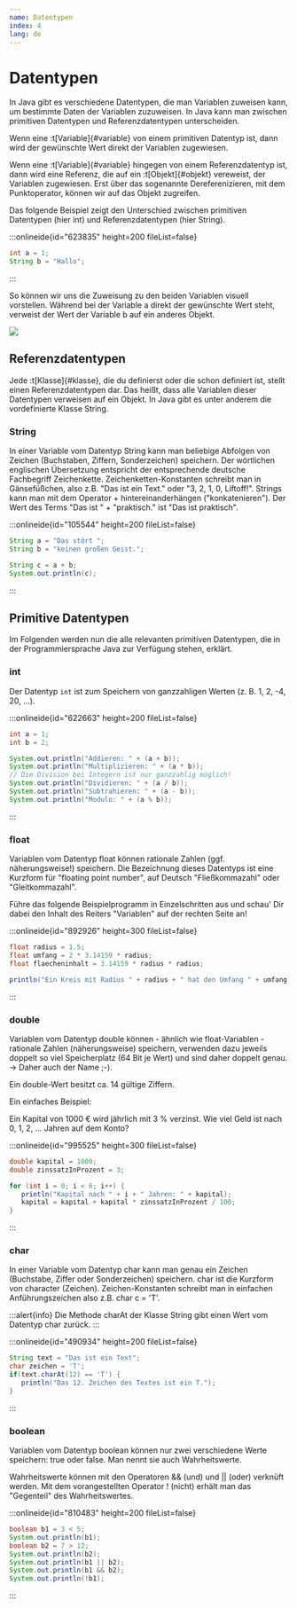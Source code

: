 ```yaml
---
name: Datentypen
index: 4
lang: de
---
```


# Datentypen

In Java gibt es verschiedene Datentypen, die man Variablen zuweisen kann, um bestimmte Daten der Variablen zuzuweisen. In Java kann man zwischen primitiven Datentypen und Referenzdatentypen unterscheiden.

Wenn eine :t[Variable]{#variable} von einem primitiven Datentyp ist, dann wird der gewünschte Wert direkt der Variablen zugewiesen.

Wenn eine :t[Variable]{#variable} hingegen von einem Referenzdatentyp ist, dann wird eine Referenz, die auf ein :t[Objekt]{#objekt} vereweist, der Variablen zugewiesen. Erst über das sogenannte Dereferenizieren,
mit dem Punktoperator, können wir auf das Objekt zugreifen.

Das folgende Beispiel zeigt den Unterschied zwischen primitiven Datentypen (hier int) und Referenzdatentypen (hier String).

:::onlineide{id="623835" height=200 fileList=false}

```java
int a = 1;
String b = "Hallo";
```

:::

So können wir uns die Zuweisung zu den beiden Variablen visuell vorstellen. Während bei der Variable a direkt der gewünschte Wert steht, verweist der Wert der Variable b auf ein anderes Objekt.

![](/images/datentypen-arbeitsspeicher.png)

## Referenzdatentypen

Jede :t[Klasse]{#klasse}, die du definierst oder die schon definiert ist, stellt einen Referenzdatentypen dar. Das heißt, dass alle Variablen dieser Datentypen verweisen auf ein Objekt. In Java gibt es unter anderem die vordefinierte Klasse String.

### String

In einer Variable vom Datentyp String kann man beliebige Abfolgen von Zeichen (Buchstaben, Ziffern, Sonderzeichen) speichern. Der wörtlichen englischen Übersetzung entspricht der entsprechende deutsche Fachbegriff Zeichenkette.
Zeichenketten-Konstanten schreibt man in Gänsefüßchen, also z.B. "Das ist ein Text." oder "3, 2, 1, 0, Liftoff!".
Strings kann man mit dem Operator + hintereinanderhängen ("konkatenieren"). Der Wert des Terms "Das ist " + "praktisch." ist "Das ist praktisch". 

:::onlineide{id="105544" height=200 fileList=false}

```java Test.java
String a = "Das stört ";
String b = "keinen großen Geist.";

String c = a + b;
System.out.println(c);
```

:::


## Primitive Datentypen

Im Folgenden werden nun die alle relevanten primitiven Datentypen, die in der Programmiersprache Java zur Verfügung stehen, erklärt.

### int

Der Datentyp `int` ist zum Speichern von ganzzahligen Werten (z. B. 1, 2, -4, 20, ...).

:::onlineide{id="622663" height=200 fileList=false}

```java Int.java
int a = 1;
int b = 2;

System.out.println("Addieren: " + (a + b));
System.out.println("Multiplizieren: " + (a * b));
// Die Division bei Integern ist nur ganzzahlig möglich!
System.out.println("Dividieren: " + (a / b));
System.out.println("Subtrahieren: " + (a - b));
System.out.println("Modulo: " + (a % b));
```

:::

### float

Variablen vom Datentyp float können rationale Zahlen (ggf. näherungsweise!) speichern. Die Bezeichnung dieses Datentyps ist eine Kurzform für "floating point number", auf Deutsch "Fließkommazahl" oder "Gleitkommazahl".

Führe das folgende Beispielprogramm in Einzelschritten aus und schau' Dir dabei den Inhalt des Reiters "Variablen" auf der rechten Seite an!

:::onlineide{id="892926" height=300 fileList=false}

```java FloatTest.java
float radius = 1.5;
float umfang = 2 * 3.14159 * radius;
float flaecheninhalt = 3.14159 * radius * radius;

println("Ein Kreis mit Radius " + radius + " hat den Umfang " + umfang + " und den Flächeninhalt " + flaecheninhalt);
```

:::

### double

Variablen vom Datentyp double können - ähnlich wie float-Variablen - rationale Zahlen (näherungsweise) speichern, verwenden dazu jeweils doppelt so viel Speicherplatz (64 Bit je Wert) und sind daher doppelt genau. → Daher auch der Name ;-).

Ein double-Wert besitzt ca. 14 gültige Ziffern.

Ein einfaches Beispiel:

Ein Kapital von 1000 € wird jährlich mit 3 % verzinst. Wie viel Geld ist nach 0, 1, 2, … Jahren auf dem Konto?

:::onlineide{id="995525" height=300 fileList=false}

```java Test.java
double kapital = 1000;
double zinssatzInProzent = 3;

for (int i = 0; i < 6; i++) {
   println("Kapital nach " + i + " Jahren: " + kapital);
   kapital = kapital + kapital * zinssatzInProzent / 100;
}
```

:::

### char

In einer Variable vom Datentyp char kann man genau ein Zeichen (Buchstabe, Ziffer oder Sonderzeichen) speichern. char ist die Kurzform von character (Zeichen).
Zeichen-Konstanten schreibt man in einfachen Anführungszeichen also z.B. char c = 'T'. 

:::alert{info}
Die Methode charAt der Klasse String gibt einen Wert vom Datentyp char zurück.
:::

:::onlineide{id="490934" height=200 fileList=false}

```java Test.java
String text = "Das ist ein Text";
char zeichen = 'T';
if(text.charAt(12) == 'T') {
   println("Das 12. Zeichen des Textes ist ein T.");
}
```

:::

### boolean

Variablen vom Datentyp boolean können nur zwei verschiedene Werte speichern: true oder false. Man nennt sie auch Wahrheitswerte.

Wahrheitswerte können mit den Operatoren && (und) und || (oder) verknüft werden. Mit dem vorangestellten Operator ! (nicht) erhält man das "Gegenteil" des Wahrheitswertes. 

:::onlineide{id="810483" height=200 fileList=false}

```java Test.java
boolean b1 = 3 < 5;
System.out.println(b1);
boolean b2 = 7 > 12;
System.out.println(b2);
System.out.println(b1 || b2);
System.out.println(b1 && b2);
System.out.println(!b1);
```

:::